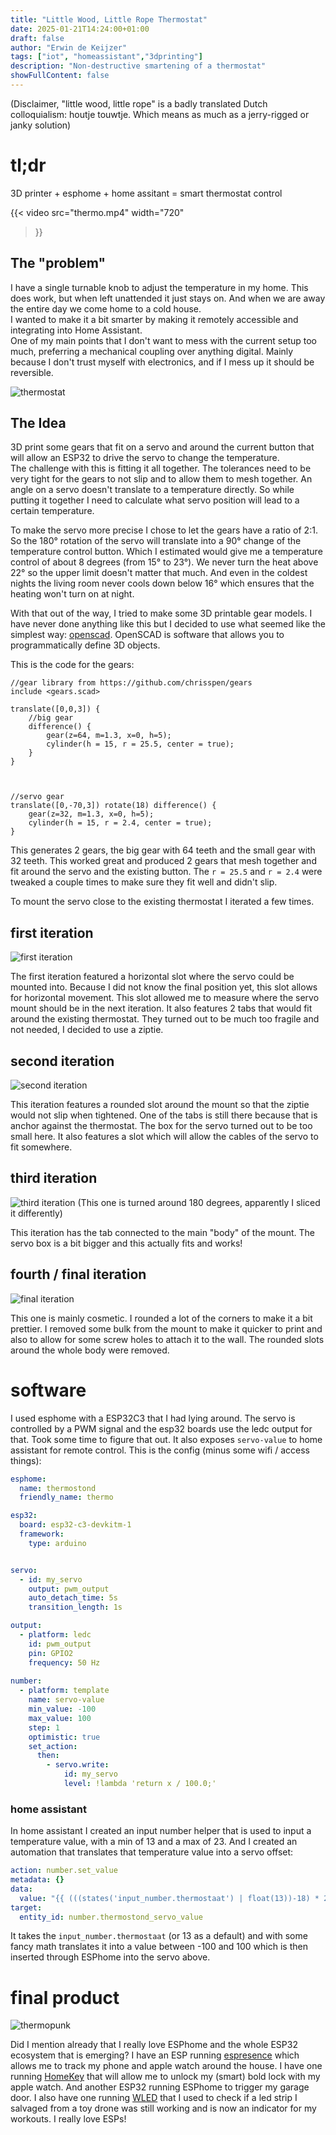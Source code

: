 ```yaml
---
title: "Little Wood, Little Rope Thermostat"
date: 2025-01-21T14:24:00+01:00
draft: false
author: "Erwin de Keijzer"
tags: ["iot", "homeassistant","3dprinting"]
description: "Non-destructive smartening of a thermostat"
showFullContent: false
---
```


(Disclaimer, "little wood, little rope" is a badly translated Dutch colloquialism: houtje touwtje. Which means as much as a jerry-rigged or janky solution)


# tl;dr

3D printer + esphome + home assitant = smart thermostat control

{{< video
  src="thermo.mp4"
  width="720"
>}}


## The "problem"

I have a single turnable knob to adjust the temperature in my home. This does work, but when left unattended it just stays on. And when we are away the entire day we come home to a cold house.  
I wanted to make it a bit smarter by making it remotely accessible and integrating into Home Assistant.  
One of my main points that I don't want to mess with the current setup too much, preferring a mechanical coupling over anything digital. Mainly because I don't trust myself with electronics, and if I mess up it should be reversible.

![thermostat](/thermo.jpeg)


## The Idea

3D print some gears that fit on a servo and around the current button that will allow an ESP32 to drive the servo to change the temperature.  
The challenge with this is fitting it all together. The tolerances need to be very tight for the gears to not slip and to allow them to mesh together. An angle on a servo doesn't translate to a temperature directly. So while putting it together I need to calculate what servo position will lead to a certain temperature.

To make the servo more precise I chose to let the gears have a ratio of 2:1. So the 180° rotation of the servo will translate into a 90° change of the temperature control button. Which I estimated would give me a temperature control of about 8 degrees (from 15° to 23°). We never turn the heat above 22° so the upper limit doesn't matter that much. And even in the coldest nights the living room never cools down below 16° which ensures that the heating won't turn on at night.

With that out of the way, I tried to make some 3D printable gear models. I have never done anything like this but I decided to use what seemed like the simplest way: [openscad](https://openscad.org/). OpenSCAD is software that allows you to programmatically define 3D objects.

This is the code for the gears:

```
//gear library from https://github.com/chrisspen/gears
include <gears.scad>

translate([0,0,3]) {
	//big gear
	difference() {
		gear(z=64, m=1.3, x=0, h=5); 
		cylinder(h = 15, r = 25.5, center = true);
	}
}



//servo gear
translate([0,-70,3]) rotate(18) difference() {
	gear(z=32, m=1.3, x=0, h=5);
	cylinder(h = 15, r = 2.4, center = true);
}
```

This generates 2 gears, the big gear with 64 teeth and the small gear with 32 teeth. This worked great and produced 2 gears that mesh together and fit around the servo and the existing button. The `r = 25.5` and `r = 2.4` were tweaked a couple times to make sure they fit well and didn't slip.

To mount the servo close to the existing thermostat I iterated a few times.

## first iteration
![first iteration](/mount1.png)

The first iteration featured a horizontal slot where the servo could be mounted into. Because I did not know the final position yet, this slot allows for horizontal movement. This slot allowed me to measure where the servo mount should be in the next iteration. It also features 2 tabs that would fit around the existing thermostat. They turned out to be much too fragile and not needed, I decided to use a ziptie.

## second iteration
![second iteration](/mount2.png)

This iteration features a rounded slot around the mount so that the ziptie would not slip when tightened. One of the tabs is still there because that is anchor against the thermostat. The box for the servo turned out to be too small here. It also features a slot which will allow the cables of the servo to fit somewhere.

## third iteration
![third iteration](/mount3.png)
(This one is turned around 180 degrees, apparently I sliced it differently)

This iteration has the tab connected to the main "body" of the mount. The servo box is a bit bigger and this actually fits and works!

## fourth / final iteration
![final iteration](/mount4.png)

This one is mainly cosmetic. I rounded a lot of the corners to make it a bit prettier. I removed some bulk from the mount to make it quicker to print and also to allow for some screw holes to attach it to the wall. The rounded slots around the whole body were removed.


# software

I used esphome with a ESP32C3 that I had lying around. The servo is controlled by a PWM signal and the esp32 boards use the ledc output for that. Took some time to figure that out. It also exposes `servo-value` to home assistant for remote control. This is the config (minus some wifi / access things):

```yaml
esphome:
  name: thermostond
  friendly_name: thermo

esp32:
  board: esp32-c3-devkitm-1
  framework:
    type: arduino


servo:
  - id: my_servo
    output: pwm_output
    auto_detach_time: 5s
    transition_length: 1s

output:
  - platform: ledc
    id: pwm_output
    pin: GPIO2
    frequency: 50 Hz
  
number:
  - platform: template
    name: servo-value
    min_value: -100
    max_value: 100
    step: 1
    optimistic: true
    set_action:
      then:
        - servo.write:
            id: my_servo
            level: !lambda 'return x / 100.0;'

```

### home assistant

In home assistant I created an input number helper that is used to input a temperature value, with a min of 13 and a max of 23. And I created an automation that translates that temperature value into a servo offset:

```yaml
action: number.set_value
metadata: {}
data:
  value: "{{ (((states('input_number.thermostaat') | float(13))-18) * 20) }}"
target:
  entity_id: number.thermostond_servo_value
```

It takes the `input_number.thermostaat` (or 13 as a default) and with some fancy math translates it into a value between -100 and 100 which is then inserted through ESPhome into the servo above.

# final product

![thermopunk](/thermopunk.jpeg)

Did I mention already that I really love ESPhome and the whole ESP32 ecosystem that is emerging? I have an ESP running [espresence](https://espresense.com/) which allows me to track my phone and apple watch around the house. I have one running [HomeKey](https://github.com/rednblkx/HomeKey-ESP32) that will allow me to unlock my (smart) bold lock with my apple watch. And another ESP32 running ESPhome to trigger my garage door. I also have one running [WLED](https://kno.wled.ge/) that I used to check if a led strip I salvaged from a toy drone was still working and is now an indicator for my workouts. I really love ESPs!
